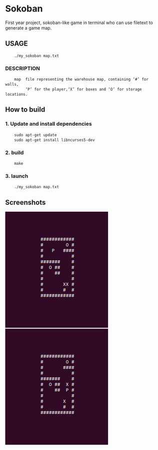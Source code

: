 # Sokoban
First year project, sokoban-like game in terminal who can use filetext to generate a game map.

## USAGE
        ./my_sokoban map.txt
        
### DESCRIPTION
        map  file representing the warehouse map, containing ‘#’ for walls,
             ‘P’ for the player,‘X’ for boxes and ‘O’ for storage locations.

## How to build

### 1. Update and install dependencies
        sudo apt-get update
        sudo apt-get install libncurses5-dev

### 2. build
        make

### 3. launch
        ./my_sokoban map.txt


## Screenshots

![Alt text](screenshots/1.png?raw=true "1")
![Alt text](screenshots/2.png?raw=true "2")